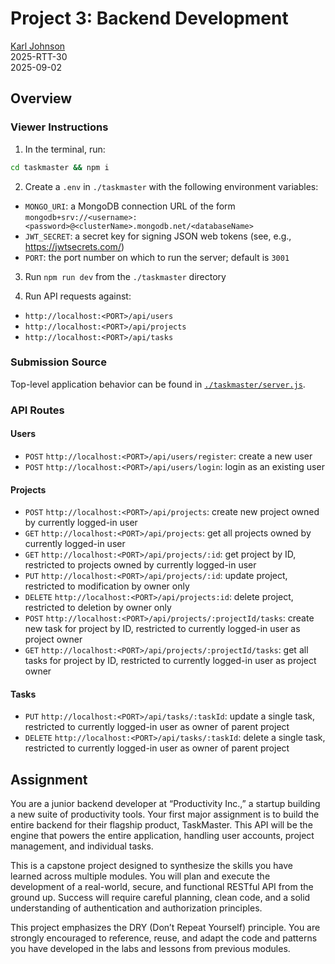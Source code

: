 # Project 3: Backend Development

[Karl Johnson](https://github.com/hirekarl)  
2025-RTT-30  
<time datetime="2025-09-02">2025-09-02</time>  

## Overview
### Viewer Instructions
1. In the terminal, run:

```bash
cd taskmaster && npm i
```

2. Create a `.env` in `./taskmaster` with the following environment variables:
- `MONGO_URI`: a MongoDB connection URL of the form `mongodb+srv://<username>:<password>@<clusterName>.mongodb.net/<databaseName>`
- `JWT_SECRET`: a secret key for signing JSON web tokens (see, e.g., https://jwtsecrets.com/)
- `PORT`: the port number on which to run the server; default is `3001`

3. Run `npm run dev` from the `./taskmaster` directory

4. Run API requests against:
- `http://localhost:<PORT>/api/users`
- `http://localhost:<PORT>/api/projects`
- `http://localhost:<PORT>/api/tasks`

### Submission Source
Top-level application behavior can be found in [`./taskmaster/server.js`](./taskmaster/server.js).

### API Routes
#### Users
- `POST` `http://localhost:<PORT>/api/users/register`: create a new user
- `POST` `http://localhost:<PORT>/api/users/login`: login as an existing user

#### Projects
- `POST` `http://localhost:<PORT>/api/projects`: create new project owned by currently logged-in user
- `GET` `http://localhost:<PORT>/api/projects`: get all projects owned by currently logged-in user
- `GET` `http://localhost:<PORT>/api/projects/:id`: get project by ID, restricted to projects owned by currently logged-in user
- `PUT` `http://localhost:<PORT>/api/projects/:id`: update project, restricted to modification by owner only
- `DELETE` `http://localhost:<PORT>/api/projects:id`: delete project, restricted to deletion by owner only
- `POST` `http://localhost:<PORT>/api/projects/:projectId/tasks`: create new task for project by ID, restricted to currently logged-in user as project owner
- `GET` `http://localhost:<PORT>/api/projects/:projectId/tasks`: get all tasks for project by ID, restricted to currently logged-in user as project owner

#### Tasks
- `PUT` `http://localhost:<PORT>/api/tasks/:taskId`: update a single task, restricted to currently logged-in user as owner of parent project
- `DELETE` `http://localhost:<PORT>/api/tasks/:taskId`: delete a single task, restricted to currently logged-in user as owner of parent project

## Assignment
You are a junior backend developer at “Productivity Inc.,” a startup building a new suite of productivity tools. Your first major assignment is to build the entire backend for their flagship product, TaskMaster. This API will be the engine that powers the entire application, handling user accounts, project management, and individual tasks.

This is a capstone project designed to synthesize the skills you have learned across multiple modules. You will plan and execute the development of a real-world, secure, and functional RESTful API from the ground up. Success will require careful planning, clean code, and a solid understanding of authentication and authorization principles.

This project emphasizes the DRY (Don’t Repeat Yourself) principle. You are strongly encouraged to reference, reuse, and adapt the code and patterns you have developed in the labs and lessons from previous modules.
